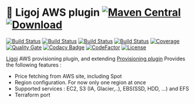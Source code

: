 # :link: Ligoj AWS plugin [![Maven Central](https://maven-badges.herokuapp.com/maven-central/org.ligoj.plugin/plugin-prov-aws/badge.svg)](https://maven-badges.herokuapp.com/maven-central/org.ligoj.plugin/plugin-prov-aws) [![Download](https://api.bintray.com/packages/ligoj/maven-repo/plugin-prov-aws/images/download.svg) ](https://bintray.com/ligoj/maven-repo/plugin-prov-aws/_latestVersion)

[![Build Status](https://travis-ci.org/ligoj/plugin-prov-aws.svg?branch=master)](https://travis-ci.org/ligoj/plugin-prov-aws)
[![Build Status](https://circleci.com/gh/ligoj/plugin-prov-aws.svg?style=svg)](https://circleci.com/gh/ligoj/plugin-prov-aws)
[![Build Status](https://semaphoreci.com/api/v1/ligoj/plugin-prov-aws/branches/master/shields_badge.svg)](https://semaphoreci.com/ligoj/plugin-prov-aws)
[![Build Status](https://ci.appveyor.com/api/projects/status/5926fmf0p5qp9j16/branch/master?svg=true)](https://ci.appveyor.com/project/ligoj/plugin-prov-aws/branch/master)
[![Coverage](https://sonarcloud.io/api/project_badges/measure?project=org.ligoj.plugin%3plugin-prov-aws&metric=coverage)](https://sonarcloud.io/component_measures/metric/coverage/list?id=org.ligoj.plugin%3plugin-prov-aws)
[![Quality Gate](https://sonarcloud.io/api/project_badges/measure?metric=alert_status&project=org.ligoj.plugin:plugin-prov-aws)](https://sonarcloud.io/dashboard/index/org.ligoj.plugin:plugin-prov-aws)
[![Codacy Badge](https://api.codacy.com/project/badge/Grade/7972cb9a10d54d119b8c434fef8d4013)](https://www.codacy.com/app/ligoj/plugin-prov-aws?utm_source=github.com&amp;utm_medium=referral&amp;utm_content=ligoj/plugin-prov-aws&amp;utm_campaign=Badge_Grade)
[![CodeFactor](https://www.codefactor.io/repository/github/ligoj/plugin-prov-aws/badge)](https://www.codefactor.io/repository/github/ligoj/plugin-prov-aws)
[![License](http://img.shields.io/:license-mit-blue.svg)](http://fabdouglas.mit-license.org/)

[Ligoj](https://github.com/ligoj/ligoj) AWS provisioning plugin, and extending [Provisioning plugin](https://github.com/ligoj/plugin-prov)
Provides the following features :
- Price fetching from AWS site, including Spot
- Region configuration. For now only one region at once
- Supported services : EC2, S3 (IA, Glacier,..), EBS(SSD, HDD, ...) and EFS
- Terraform port 
